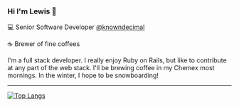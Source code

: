 ### Hi I'm Lewis 👋

💻  Senior Software Developer [@knowndecimal](https://github.com/knowndecimal)

☕️ Brewer of fine coffees

I'm a full stack developer. I really enjoy Ruby on Rails, but like to contribute at any part of the web stack. I'll be brewing coffee in my Chemex most mornings. In the winter, I hope to be snowboarding!

-----

[![Top Langs](https://github-readme-stats.vercel.app/api/top-langs/?username=lsparlin&hide=vim%20script&layout=compact)](https://github.com/anuraghazra/github-readme-stats)


<!--
**lsparlin/lsparlin** is a ✨ _special_ ✨ repository because its `README.md` (this file) appears on your GitHub profile.

Here are some ideas to get you started:


- 🌱 I’m currently learning ...
- 👯 I’m looking to collaborate on ...
- 🤔 I’m looking for help with ...
- 💬 Ask me about ...
- 📫 How to reach me: ...
- 😄 Pronouns: ...
- ⚡ Fun fact: ...
-->
